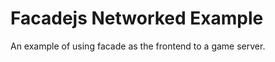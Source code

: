 Facadejs Networked Example
==========================

An example of using facade as the frontend to a game server.
